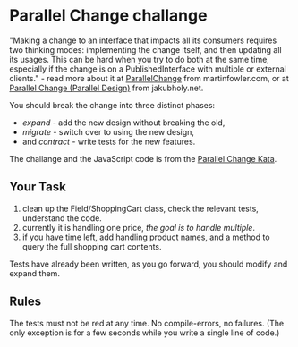 # Parallel Change challange

"Making a change to an interface that impacts all its consumers requires two thinking modes: implementing the change itself, and then updating all its usages. This can be hard when you try to do both at the same time, especially if the change is on a PublishedInterface with multiple or external clients." - read more about it at [ParallelChange](https://www.martinfowler.com/bliki/ParallelChange.html) from martinfowler.com, or at [Parallel Change (Parallel Design)](https://blog.jakubholy.net/wiki/development/parallel-design-parallel-change/) from jakubholy.net.

You should break the change into three distinct phases:
- *expand* - add the new design without breaking the old,
- *migrate* - switch over to using the new design,
- and *contract* - write tests for the new features.

The challange and the JavaScript code is from the [Parallel Change Kata](https://kata-log.rocks/parallel-change-kata).

## Your Task

1) clean up the Field/ShoppingCart class, check the relevant tests, understand the code.
2) currently it is handling one price, *the goal is to handle multiple*.
3) if you have time left, add handling product names, and a method to query the full shopping cart contents.

Tests have already been written, as you go forward, you should modify and expand them.

## Rules

The tests must not be red at any time. No compile-errors, no failures. (The only exception is for a few seconds while you write a single line of code.)
